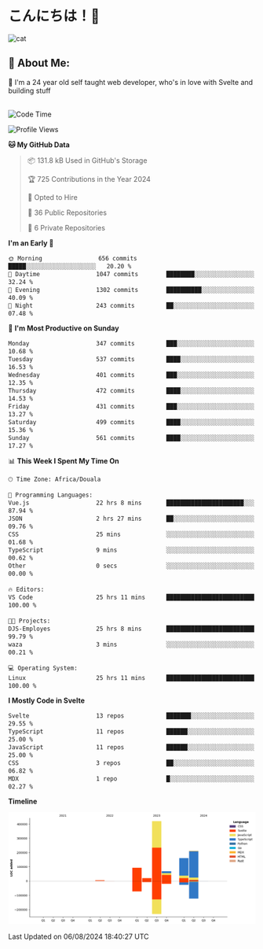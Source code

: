 

# こんにちは！🙂  
![cat](https://github.com/michaelnji/michaelnji/assets/73862378/606e99e9-2c18-4853-8722-991e4af8eae6)

## 💫 About Me:
🙂 I'm a 24 year old self taught web developer, who's in love with Svelte and building stuff <br><br>

<!--START_SECTION:waka-->
![Code Time](http://img.shields.io/badge/Code%20Time-842%20hrs%2055%20mins-blue)

![Profile Views](http://img.shields.io/badge/Profile%20Views-1-blue)

**🐱 My GitHub Data** 

> 📦 131.8 kB Used in GitHub's Storage 
 > 
> 🏆 725 Contributions in the Year 2024
 > 
> 💼 Opted to Hire
 > 
> 📜 36 Public Repositories 
 > 
> 🔑 6 Private Repositories 
 > 
**I'm an Early 🐤** 

```text
🌞 Morning                656 commits         █████░░░░░░░░░░░░░░░░░░░░   20.20 % 
🌆 Daytime                1047 commits        ████████░░░░░░░░░░░░░░░░░   32.24 % 
🌃 Evening                1302 commits        ██████████░░░░░░░░░░░░░░░   40.09 % 
🌙 Night                  243 commits         ██░░░░░░░░░░░░░░░░░░░░░░░   07.48 % 
```
📅 **I'm Most Productive on Sunday** 

```text
Monday                   347 commits         ███░░░░░░░░░░░░░░░░░░░░░░   10.68 % 
Tuesday                  537 commits         ████░░░░░░░░░░░░░░░░░░░░░   16.53 % 
Wednesday                401 commits         ███░░░░░░░░░░░░░░░░░░░░░░   12.35 % 
Thursday                 472 commits         ████░░░░░░░░░░░░░░░░░░░░░   14.53 % 
Friday                   431 commits         ███░░░░░░░░░░░░░░░░░░░░░░   13.27 % 
Saturday                 499 commits         ████░░░░░░░░░░░░░░░░░░░░░   15.36 % 
Sunday                   561 commits         ████░░░░░░░░░░░░░░░░░░░░░   17.27 % 
```


📊 **This Week I Spent My Time On** 

```text
🕑︎ Time Zone: Africa/Douala

💬 Programming Languages: 
Vue.js                   22 hrs 8 mins       ██████████████████████░░░   87.94 % 
JSON                     2 hrs 27 mins       ██░░░░░░░░░░░░░░░░░░░░░░░   09.76 % 
CSS                      25 mins             ░░░░░░░░░░░░░░░░░░░░░░░░░   01.68 % 
TypeScript               9 mins              ░░░░░░░░░░░░░░░░░░░░░░░░░   00.62 % 
Other                    0 secs              ░░░░░░░░░░░░░░░░░░░░░░░░░   00.00 % 

🔥 Editors: 
VS Code                  25 hrs 11 mins      █████████████████████████   100.00 % 

🐱‍💻 Projects: 
DJS-Employes             25 hrs 8 mins       █████████████████████████   99.79 % 
waza                     3 mins              ░░░░░░░░░░░░░░░░░░░░░░░░░   00.21 % 

💻 Operating System: 
Linux                    25 hrs 11 mins      █████████████████████████   100.00 % 
```

**I Mostly Code in Svelte** 

```text
Svelte                   13 repos            ███████░░░░░░░░░░░░░░░░░░   29.55 % 
TypeScript               11 repos            ██████░░░░░░░░░░░░░░░░░░░   25.00 % 
JavaScript               11 repos            ██████░░░░░░░░░░░░░░░░░░░   25.00 % 
CSS                      3 repos             ██░░░░░░░░░░░░░░░░░░░░░░░   06.82 % 
MDX                      1 repo              █░░░░░░░░░░░░░░░░░░░░░░░░   02.27 % 
```



**Timeline**

![Lines of Code chart](https://raw.githubusercontent.com/michaelnji/michaelnji/main/assets/bar_graph.png)


 Last Updated on 06/08/2024 18:40:27 UTC
<!--END_SECTION:waka-->
